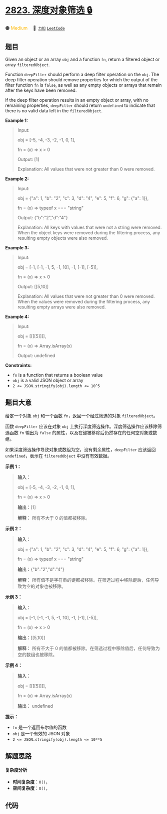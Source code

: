# [2823. 深度对象筛选 🔒](https://2xiao.github.io/leetcode-js/problem/2823.html)

🟠 <font color=#ffb800>Medium</font>&emsp; 🔗&ensp;[`力扣`](https://leetcode.cn/problems/deep-object-filter) [`LeetCode`](https://leetcode.com/problems/deep-object-filter)

## 题目

Given an object or an array `obj` and a function `fn`, return a filtered
object or array `filteredObject`.

Function `deepFilter` should perform a deep filter operation on the `obj`. The
deep filter operation should remove properties for which the output of the
filter function `fn` is `false`, as well as any empty objects or arrays that
remain after the keys have been removed.

If the deep filter operation results in an empty object or array, with no
remaining properties, `deepFilter` should return `undefined` to indicate that
there is no valid data left in the `filteredObject`.



**Example 1:**

> Input: 
> 
> obj = [-5, -4, -3, -2, -1, 0, 1], 
> 
> fn = (x) => x > 0
> 
> Output: [1]
> 
> Explanation: All values that were not greater than 0 were removed.

**Example 2:**

> Input: 
> 
> obj = {"a": 1, "b": "2", "c": 3, "d": "4", "e": 5, "f": 6, "g": {"a": 1}}, 
> 
> fn = (x) => typeof x === "string"
> 
> Output: {"b":"2","d":"4"}
> 
> Explanation: All keys with values that were not a string were removed. When the object keys were removed during the filtering process, any resulting empty objects were also removed.

**Example 3:**

> Input: 
> 
> obj = [-1, [-1, -1, 5, -1, 10], -1, [-1], [-5]], 
> 
> fn = (x) => x > 0
> 
> Output: [[5,10]]
> 
> Explanation: All values that were not greater than 0 were removed. When the values were removed during the filtering process, any resulting empty arrays were also removed.

**Example 4:**

> Input: 
> 
> obj = [[[[5]]]], 
> 
> fn = (x) => Array.isArray(x)
> 
> Output: undefined

**Constraints:**

  * `fn` is a function that returns a boolean value
  * `obj` is a valid JSON object or array
  * `2 <= JSON.stringify(obj).length <= 10^5`


## 题目大意

给定一个对象 `obj` 和一个函数 `fn`，返回一个经过筛选的对象 `filteredObject`。

函数 `deepFilter` 应该在对象 `obj` 上执行深度筛选操作。深度筛选操作应该移除筛选函数 `fn` 输出为 `false`
的属性，以及在键被移除后仍然存在的任何空对象或数组。

如果深度筛选操作导致对象或数组为空，没有剩余属性，`deepFilter` 应该返回 `undefined`，表示在 `filteredObject`
中没有有效数据。



**示例 1：**

> 
> 
> 
> 
> 
> **输入：**
> 
> obj = [-5, -4, -3, -2, -1, 0, 1], 
> 
> fn = (x) => x > 0
> 
> **输出：**[1]
> 
> **解释：** 所有不大于 0 的值都被移除。
> 
> 

**示例 2：**

> 
> 
> 
> 
> 
> **输入：**
> 
> obj = {"a": 1, "b": "2", "c": 3, "d": "4", "e": 5, "f": 6, "g": {"a": 1}}, 
> 
> fn = (x) => typeof x === "string"
> 
> **输出：**{"b":"2","d":"4"}
> 
> **解释：** 所有值不是字符串的键都被移除。在筛选过程中移除键后，任何导致为空的对象也被移除。

**示例 3：**

> 
> 
> 
> 
> 
> **输入：**
> 
> obj = [-1, [-1, -1, 5, -1, 10], -1, [-1], [-5]], 
> 
> fn = (x) => x > 0
> 
> **输出：**[[5,10]]
> 
> **解释：** 所有不大于 0 的值都被移除。在筛选过程中移除值后，任何导致为空的数组也被移除。

**示例 4：**

> 
> 
> 
> 
> 
> **输入：**
> 
> obj = [[[[5]]]], 
> 
> fn = (x) => Array.isArray(x)
> 
> **输出：** undefined
> 
> 



**提示：**

  * `fn` 是一个返回布尔值的函数
  * `obj` 是一个有效的 JSON 对象
  * `2 <= JSON.stringify(obj).length <= 10**5`


## 解题思路

#### 复杂度分析

- **时间复杂度**：`O()`，
- **空间复杂度**：`O()`，

## 代码

```javascript

```